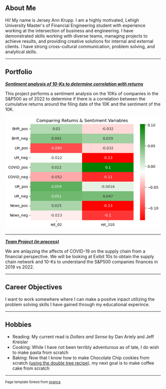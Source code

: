 ## About Me

Hi! My name is Jersey Ann Krupp. I am a highly motivated, Lehigh University Master's of Financial Engineering student with experience working at the intersection of business and engineering. I have demonstrated skills working with diverse teams, managing projects to achieve results, and providing creative solutions for internal and external clients. I have strong cross-cultural communication, problem solving, and analytical skills.

--- 

## Portfolio

<!-- You can link to other websites, PDFs in this repo, and other pages in this repo -->

_**[Sentiment analysis of 10-Ks to determine correlation with returns](/report/report.md)**_

This project performs a sentiment analysis on the 10Ks of companies in the S&P500 as of 2022 to determine if there is a correlation between the cumulative returns around the filing date of the 10K and the sentiment of the 10K.

<img src="report/output_21_1.png?raw=true"/>

<!-- ---

_**[Regression Practice](Regression_practice)**_

Or: The process that created this page can be used to show off your whole midterm analysis file, as is.

<img src="images/dummy_thumbnail.jpg?raw=true"/> -->

---

_**[Team Project (in process)](https://jerseyk.github.io/Final-Project_Sunset-website/)**_

We are anlayzing the affects of COVID-19 on the supply chain from a financial perspective. We will be looking at Exibit 10s to obtain the supply chain network and 10-Ks to understand the S&P500 companies finances in 2019 vs 2022.
<!-- <img src="images/dummy_thumbnail.jpg?raw=true"/> -->
<!-- 
---

_**[ADD A PERSONAL PROJECT - ONE OF HTE MFE ONES!!!](/pdf/sample_presentation.pdf)**_

<img src="images/dummy_thumbnail.jpg?raw=true"/> -->

---

## Career Objectives

<!-- Ever since I was a young child, my parents said that I was a "problem solver." -->
I want to work somewhere where I can make a positve inpact utilizing the problem solving skills I have gained through my educational experince.  

---

## Hobbies
- Reading: My current read is *Dollars and Sense* by Dan Ariely and Jeff Kreisler
- Cooking: While I have not been terribly adventurous as of late, I do wish to make pasta from scratch
- Baking: Now that I know how to make Chocolate Chip cookies from scratch ([using the double tree recipe](https://stories.hilton.com/food-beverage/static-doubletree-reveals-cookie-recipe)), my next goal is to make coffee cake from scratch

---
<p style="font-size:11px">Page template forked from <a href="https://github.com/evanca/quick-portfolio">evanca</a></p>
<!-- Remove above link if you don't want to attibute -->
